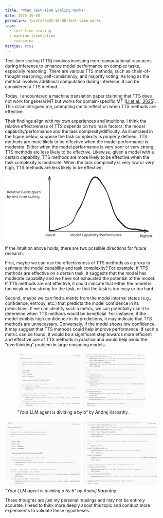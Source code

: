 ```yaml
---
title: 'When Test-Time Scaling Works'
date: 2025-10-08
permalink: /posts/2025-10-08-test-time-works
tags:
  - test-time scaling
  - machine translation
  - reasoning
mathjax: true
---
```


Test-time scaling (TTS) involves investing more computational resources during inference to enhance model performance on complex tasks, especially reasoning. There are various TTS methods, such as chain-of-thought reasoning, self-consistency, and majority voting. As long as the method involves additional computation during inference, it can be considered a TTS method. 

Today, I encountered a machine translation paper claiming that TTS does not work for general MT but works for domain-specific MT ([Li et al., 2025](https://arxiv.org/abs/2510.06471)). This claim intrigued me, prompting me to reflect on when TTS methods are effective. 

Their findings align with my own experiences and intuitions. I think the relative effectiveness of TTS depends on two main factors: the model capability/performance and the task complexity/difficulty. As illustrated in the figure below, suppose the task complexity is properly defined. TTS methods are more likely to be effective when the model performance is moderate. Either when the model performance is very poor or very strong, TTS methods are less likely to be effective. Likewise, given a model with a certain capability, TTS methods are more likely to be effective when the task complexity is moderate. When the task complexity is very low or very high, TTS methods are less likely to be effective.

![Relative effectiveness of Test-Time Scaling](/images/posts/2025-10-09-test-time-works/test-time-scaling-2025-10-09-1104.svg)

If the intuition above holds, there are two possible directions for future research:

First, maybe we can use the effectiveness of TTS methods as a proxy to estimate the model capability and task complexity? For example, if TTS methods are effective on a certain task, it suggests that the model has moderate capability and we have not exhausted the potential of the model. If TTS methods are not effective, it could indicate that either the model is too weak or too strong for the task, or that the task is too easy or too hard.

Second, maybe we can find a metric from the model internal states (e.g., confidence, entropy, etc.) that predicts the model confidence in its predictions. If we can identify such a metric, we can potentially use it to determine when TTS methods would be beneficial. For instance, if the model exhibits high confidence in its predictions, it may indicate that TTS methods are unnecessary. Conversely, if the model shows low confidence, it may suggest that TTS methods could help improve performance. If such a metric can be found, it would be a significant step towards more efficient and effective use of TTS methods in practice and would help avoid the "overthinking" problem in large reasoning models.

<figure>
  <img src="/images/posts/2025-10-09-test-time-works/overthinking.jpeg" alt="my alt text"/>
  <figcaption>"Your LLM agent is dividing a by b" by Andrej Karpathy.</figcaption>
</figure>

<p>
    <img src="/images/posts/2025-10-09-test-time-works/overthinking.jpeg" alt>
    <em>"Your LLM agent is dividing a by b" by Andrej Karpathy.</em>
</p>


These thoughts are just my personal musings and may not be entirely accurate. I need to think more deeply about this topic and conduct more experiments to validate these hypotheses.
